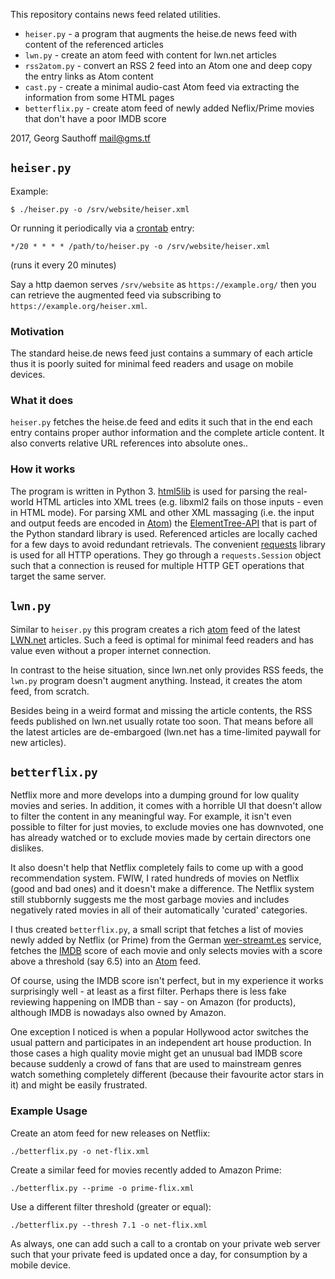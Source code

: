 This repository contains news feed related utilities.

- `heiser.py` - a program that augments
  the heise.de news feed with content of the referenced articles
- `lwn.py` - create an atom feed with content for lwn.net
  articles
- `rss2atom.py` - convert an RSS 2 feed into an Atom one
  and deep copy the entry links as Atom content
- `cast.py` - create a minimal audio-cast Atom feed via
  extracting the information from some HTML pages
- `betterflix.py` - create atom feed of newly added Neflix/Prime
  movies that don't have a poor IMDB score

2017, Georg Sauthoff <mail@gms.tf>

## `heiser.py`

Example:

    $ ./heiser.py -o /srv/website/heiser.xml

Or running it periodically via a [crontab][crontab] entry:

    */20 * * * * /path/to/heiser.py -o /srv/website/heiser.xml

(runs it every 20 minutes)

Say a http daemon serves `/srv/website` as `https://example.org/`
then you can retrieve the augmented feed via subscribing to
`https://example.org/heiser.xml`.


### Motivation

The standard heise.de news feed just contains a summary of each
article thus it is poorly suited for minimal feed readers and
usage on mobile devices.

### What it does

`heiser.py` fetches the heise.de feed and edits it such that in
the end each entry contains proper author information and the
complete article content. It also converts relative URL
references into absolute ones..

### How it works

The program is written in Python 3. [html5lib][html5lib] is used
for parsing the real-world HTML articles into XML trees (e.g.
libxml2 fails on those inputs - even in HTML mode). For parsing
XML and other XML massaging (i.e. the input and output feeds are
encoded in [Atom][atom]) the [ElementTree-API][et] that is part
of the Python standard library is used. Referenced articles are
locally cached for a few days to avoid redundant retrievals. The
convenient [requests][requests] library is used for all HTTP
operations. They go through a `requests.Session` object such that
a connection is reused for multiple HTTP GET operations that
target the same server.

## `lwn.py`

Similar to `heiser.py` this program creates a rich [atom][atom] feed of
the latest [LWN.net][lwn] articles. Such a feed is optimal for
minimal feed readers and has value even without a proper internet
connection.

In contrast to the heise situation, since lwn.net only provides
RSS feeds, the `lwn.py` program doesn't augment anything.
Instead, it creates the atom feed, from scratch.

Besides being in a weird format and missing the article contents,
the RSS feeds published on lwn.net usually rotate too soon. That
means before all the latest articles are de-embargoed (lwn.net
has a time-limited paywall for new articles).

## `betterflix.py`

Netflix more and more develops into a dumping ground for low
quality movies and series. In addition, it comes with a horrible
UI that doesn't allow to filter the content in any meaningful
way. For example, it isn't even possible to filter for just
movies, to exclude movies one has downvoted, one has already
watched or to exclude movies made by certain directors one
dislikes.

It also doesn't help that Netflix completely fails to come up
with a good recommendation system. FWIW, I rated hundreds of
movies on Netflix (good and bad ones) and it doesn't make a
difference. The Netflix system still stubbornly suggests me the
most garbage movies and includes negatively rated movies in all
of their automatically 'curated' categories.

I thus created `betterflix.py`, a small script that fetches a
list of movies newly added by Netflix (or Prime) from the German
[wer-streamt.es][wse] service, fetches the [IMDB][imdb] score of
each movie and only selects movies with a score above a threshold
(say 6.5) into an [Atom][atom] feed.

Of course, using the IMDB score isn't perfect, but in my
experience it works surprisingly well - at least as a first
filter. Perhaps there is less fake reviewing happening on IMDB
than - say - on Amazon (for products), although IMDB is nowadays
also owned by Amazon.

One exception I noticed is when a popular Hollywood actor
switches the usual pattern and participates in an independent art
house production. In those cases a high quality movie might get
an unusual bad IMDB score because suddenly a crowd of fans that
are used to mainstream genres watch something completely
different (because their favourite actor stars in it) and might
be easily frustrated.

### Example Usage

Create an atom feed for new releases on Netflix:

    ./betterflix.py -o net-flix.xml

Create a similar feed for movies recently added to Amazon Prime:

    ./betterflix.py --prime -o prime-flix.xml

Use a different filter threshold (greater or equal):

    ./betterflix.py --thresh 7.1 -o net-flix.xml

As always, one can add such a call to a crontab on your private
web server such that your private feed is updated once a day,
for consumption by a mobile device.


[atom]: https://en.wikipedia.org/wiki/Atom_(standard)
[et]: https://docs.python.org/3.5/library/xml.etree.elementtree.html
[html5lib]: https://github.com/html5lib/html5lib-python
[requests]: http://docs.python-requests.org/en/master/
[crontab]: https://en.wikipedia.org/wiki/Cron
[lwn]: https://lwn.net/
[rss]: https://en.wikipedia.org/wiki/RSS
[wse]: https://www.werstreamt.es
[imdb]: https://en.wikipedia.org/wiki/IMDb

